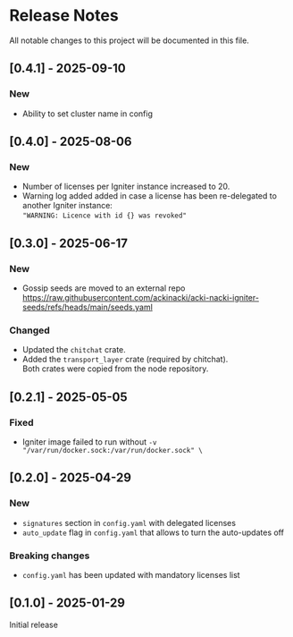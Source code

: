 # Release Notes

All notable changes to this project will be documented in this file.


## [0.4.1] - 2025-09-10

### New
- Ability to set cluster name in config

## [0.4.0] - 2025-08-06
### New
- Number of licenses per Igniter instance increased to 20. 
- Warning log added added in case a license has been re-delegated to another Igniter instance:  
  `"WARNING: Licence with id {} was revoked"`

## [0.3.0] - 2025-06-17

### New
- Gossip seeds are moved to an external repo https://raw.githubusercontent.com/ackinacki/acki-nacki-igniter-seeds/refs/heads/main/seeds.yaml

### Changed
- Updated the `chitchat` crate.
- Added the `transport_layer` crate (required by chitchat).\
  Both crates were copied from the node repository.

## [0.2.1] - 2025-05-05

### Fixed
- Igniter image failed to run without `-v "/var/run/docker.sock:/var/run/docker.sock" \`

## [0.2.0] - 2025-04-29

### New
- `signatures` section in `config.yaml` with delegated licenses
- `auto_update` flag in `config.yaml` that allows to turn the auto-updates off

### Breaking changes
- `config.yaml`  has been updated with mandatory licenses list

## [0.1.0] - 2025-01-29

Initial release
